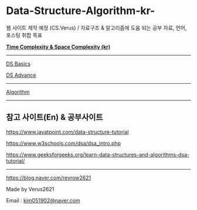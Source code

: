 # Data-Structure-Algorithm-kr-
웹 사이트 제작 예정 (CS.Verus) / 자료구조 &amp; 알고리즘에 도움 되는 공부 자료, 언어, 포스팅 취합 목표

[**Time Complexity & Space Complexity (kr)**](https://www.notion.so/Time-Complexity-Space-Complexity-kr-10510fc1a636802d8f5ee52e90c93bde?pvs=21)

---

[DS Basics](https://www.notion.so/DS-Basics-4aa2be9673ce4666b7dbc2b7fdd6ba82?pvs=21)

[DS Advance](https://www.notion.so/DS-Advance-c0e935bf114f4fc78bdf3a6b8832a38d?pvs=21)

---

[Algorithm](https://www.notion.so/Algorithm-f588f0a9f3ba4c79ba3e77df847b532f?pvs=21)

---

## 참고 사이트(En) & 공부사이트

https://www.javatpoint.com/data-structure-tutorial

https://www.w3schools.com/dsa/dsa_intro.php

https://www.geeksforgeeks.org/learn-data-structures-and-algorithms-dsa-tutorial/

---

https://blog.naver.com/revrow2621

Made by Verus2621

Email : kim051902@naver.com
